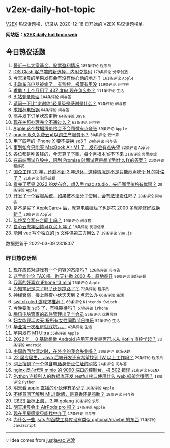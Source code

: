 # v2ex-daily-hot-topic

[V2EX](https://www.v2ex.com/) 热议话题榜，记录从 2020-12-18 日开始的 V2EX 热议话题榜单。

**网站版：[V2EX daily hot topic web](https://boojack.github.io/v2ex-daily-hot-topic-web/)**

## 今日热议话题

<!-- TODAY BEGIN -->

1. [最近一年大家基金、股票盈利情况](https://www.v2ex.com/t/839064) `185条评论` `程序员`
1. [iOS Clash 客户端的新选择，内附兑换码](https://www.v2ex.com/t/839223) `179条评论` `分享创造`
1. [今天凌晨的苹果发布会有没有你心动的地方？](https://www.v2ex.com/t/839002) `161条评论` `Apple`
1. [电动车充电器被偷了，有监控，报警有用没](https://www.v2ex.com/t/839012) `119条评论` `问与答`
1. [求助！上个月用了 437 度电 现在怎么办？](https://www.v2ex.com/t/839095) `111条评论` `生活`
1. [B 站登录原理](https://www.v2ex.com/t/839140) `104条评论` `问与答`
1. [请问一下比“谢谢你”轻量级是感谢是什么？](https://www.v2ex.com/t/839118) `91条评论` `问与答`
1. [求推荐电饭锅](https://www.v2ex.com/t/839023) `64条评论` `问与答`
1. [高并发下订单状态更新](https://www.v2ex.com/t/839046) `64条评论` `Java`
1. [现在护照办理完全不通过么？](https://www.v2ex.com/t/839038) `62条评论` `问与答`
1. [Apple 这个数据线价格会不会稍微有点夸张](https://www.v2ex.com/t/839205) `39条评论` `Apple`
1. [oracle 永久免费云可以跑生产服务不？](https://www.v2ex.com/t/839077) `30条评论` `云计算`
1. [用了四年的 iPhone X 要不要换 se3？](https://www.v2ex.com/t/839004) `24条评论` `问与答`
1. [事到如今只能买 MacBook Air M1 了，发布会有点失望](https://www.v2ex.com/t/839214) `22条评论` `Apple`
1. [各位都是咋省钱的，今天算了下账，每个月根本省不下来](https://www.v2ex.com/t/839103) `21条评论` `奇思妙想`
1. [在前端面试八股中，问到 Promise 时面试官是想听到什么样的答案？](https://www.v2ex.com/t/839079) `21条评论` `程序员`
1. [国企工作 20 年，还剩不到 3 年退休，这种情况是不是只能闷声吃个 N 的补偿了？](https://www.v2ex.com/t/839042) `21条评论` `职场话题`
1. [看完了苹果 2022 的发布会，想入手 mac studio，先问哪里价格有优惠？](https://www.v2ex.com/t/839143) `20条评论` `Apple`
1. [开发了一个客服系统，如果被不法分子使用，会有法律责任吗？](https://www.v2ex.com/t/839132) `20条评论` `问与答`
1. [是不是买了 AppleCare+ 后，就算电脑砸烂了也是花 2000 多就能修好或换新？](https://www.v2ex.com/t/839034) `20条评论` `Apple`
1. [年终奖会写在合同上吗？](https://www.v2ex.com/t/839189) `19条评论` `问与答`
1. [良心云虎年回馈可以买 5 年了](https://www.v2ex.com/t/839184) `19条评论` `优惠信息`
1. [能用 vue 写个独立的 js 文件供第三方用么？](https://www.v2ex.com/t/839147) `19条评论` `Vue.js`

数据更新于 2022-03-09 23:18:07

<!-- TODAY END -->

### 昨日热议话题

<!-- YESTERDAY BEGIN -->

1. [现在应该对游戏有一个包容的态度吗？](https://www.v2ex.com/t/838854) `126条评论` `问与答`
1. [这里能讨论 TAX 吗。昨天补缴 2000 多。原地裂开](https://www.v2ex.com/t/838781) `90条评论` `职场话题`
1. [我真的好喜欢 iPhone 13 mini](https://www.v2ex.com/t/838881) `76条评论` `Apple`
1. [为知笔记是凉了吗？还是跑路了？](https://www.v2ex.com/t/838793) `72条评论` `程序员`
1. [神经衰弱，楼上熬夜小伙天天到 2 点怎么办](https://www.v2ex.com/t/838912) `66条评论` `生活`
1. [switch oled 游戏求推荐！](https://www.v2ex.com/t/838774) `60条评论` `Nintendo Switch`
1. [今晚要发 se3 了，有啥期待吗？](https://www.v2ex.com/t/838859) `57条评论` `iPhone`
1. [腾讯电脑管家的软件管理出了个会员](https://www.v2ex.com/t/838800) `55条评论` `优惠信息`
1. [妇女能顶半边天 祝所有女性同胞节日快乐](https://www.v2ex.com/t/838777) `52条评论` `生活`
1. [毕业第一次租房就踩坑。。。](https://www.v2ex.com/t/838890) `42条评论` `生活`
1. [苹果发布 M1 Ultra](https://www.v2ex.com/t/838991) `35条评论` `Apple`
1. [2022 年， 0 基础想做 Android 应用开发者是否可以从 Kotlin 直接学起？](https://www.v2ex.com/t/838956) `33条评论` `Android`
1. [中国收回台湾之时，在外企的我会失业吗？](https://www.v2ex.com/t/838943) `30条评论` `职场话题`
1. [22 届应届生， Java 后端开发还有希望找到 1W 以上工作吗？](https://www.v2ex.com/t/838783) `29条评论` `程序员`
1. [网上搜到了一个包含电话身份证住址的网站](https://www.v2ex.com/t/838844) `24条评论` `问与答`
1. [nginx 反向代理 minio 的 9090 端口的控制台，报 502 错误](https://www.v2ex.com/t/838785) `21条评论` `NGINX`
1. [Python 连接别人的数据库开发 restful 接口使用什么 web 框架合适啊？](https://www.v2ex.com/t/838977) `18条评论` `Python`
1. [明天看 apple 直播的小伙伴有多少？](https://www.v2ex.com/t/838952) `18条评论` `Apple`
1. [不经意间了解到 MIUI 欧版，是真香还是鸡肋？](https://www.v2ex.com/t/838899) `18条评论` `问与答`
1. [[求职] 坐标上海， 3 年 golang](https://www.v2ex.com/t/838860) `18条评论` `求职`
1. [明天凌晨会出 AirPods pro 吗？](https://www.v2ex.com/t/838886) `17条评论` `Apple`
1. [现在买房感觉只能找中介了](https://www.v2ex.com/t/838867) `17条评论` `问与答`
1. [为什么一些 js/ts 的函数工具库没有类似 optional/maybe 的东西](https://www.v2ex.com/t/838862) `17条评论` `JavaScript`

<!-- YESTERDAY END -->

---

💡 Idea comes from [justjavac 迷渡](https://github.com/justjavac/)
